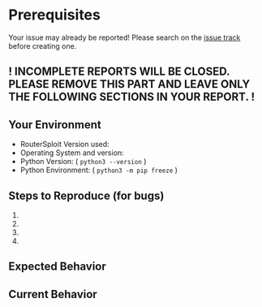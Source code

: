 # Prerequisites

Your issue may already be reported!
Please search on the [issue track](https://github.com/threat9/routersploit/labels/bug) before creating one.

! INCOMPLETE REPORTS WILL BE CLOSED. PLEASE REMOVE THIS PART AND LEAVE ONLY THE FOLLOWING SECTIONS IN YOUR REPORT. !
---

## Your Environment
* RouterSploit Version used:
* Operating System and version:
* Python Version: ( `python3 --version` )
* Python Environment: ( `python3 -m pip freeze` )

## Steps to Reproduce (for bugs)
1.
2.
3.
4.

## Expected Behavior
<!--- If you're describing a bug, tell us what should happen -->
<!--- If you're suggesting a change/improvement, tell us how it should work -->

## Current Behavior
<!--- If describing a bug, tell us what happens instead of the expected behavior -->
<!--- If suggesting a change/improvement, explain the difference from current behavior -->
